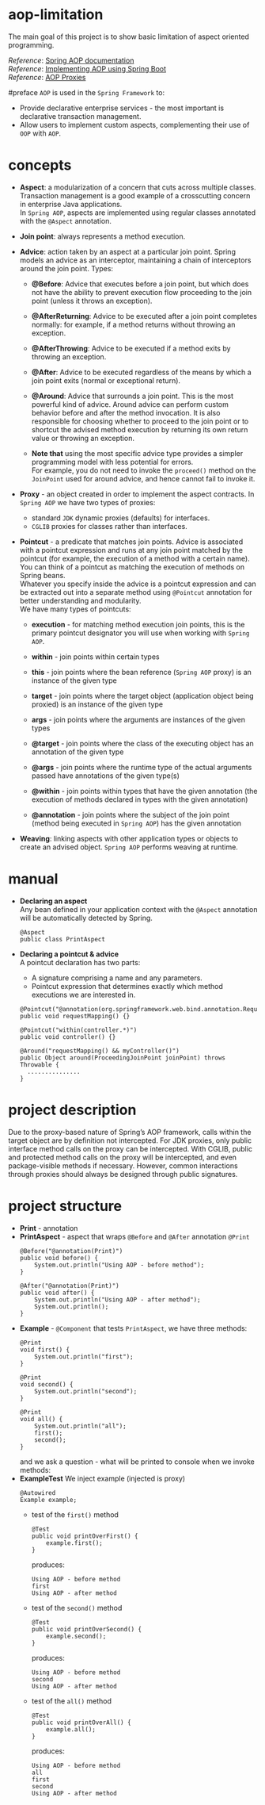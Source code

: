 # aop-limitation
The main goal of this project is to show basic limitation of aspect oriented 
programming.  

_Reference_: [Spring AOP documentation](https://docs.spring.io/spring/docs/current/spring-framework-reference/core.html#aop)  
_Reference_: [Implementing AOP using Spring Boot](http://www.baeldung.com/spring-aop-annotation)  
_Reference_: [AOP Proxies](https://docs.spring.io/spring/docs/current/spring-framework-reference/core.html#aop-understanding-aop-proxies)  

#preface
`AOP` is used in the `Spring Framework` to:
* Provide declarative enterprise services - the most important is declarative 
transaction management.
* Allow users to implement custom aspects, complementing their use 
of `OOP` with `AOP`.

# concepts
* **Aspect**: a modularization of a concern that cuts across multiple classes. 
Transaction management is a good example of a crosscutting concern in 
enterprise Java applications.  
In `Spring AOP`, aspects are implemented using regular classes annotated 
with the `@Aspect` annotation.

* **Join point**: always represents a method execution.

* **Advice**: action taken by an aspect at a particular join point. Spring 
    models an advice as an interceptor, maintaining a chain of interceptors 
    around the join point.
    Types:
    * **@Before**: Advice that executes before a join point, 
    but which does not have the ability to prevent execution flow proceeding 
    to the join point (unless it throws an exception).
    
    * **@AfterReturning**: Advice to be executed after a join point completes 
    normally: for example, if a method returns without throwing an exception.
    
    * **@AfterThrowing**: Advice to be executed if a method exits by throwing 
    an exception.
    
    * **@After**: Advice to be executed regardless of the means by which a 
    join point exits (normal or exceptional return).
    
    * **@Around**: Advice that surrounds a join point. 
    This is the most powerful kind of advice. Around advice can perform custom 
    behavior before and after the method invocation. 
    It is also responsible for choosing whether to proceed to the join point or 
    to shortcut the advised method execution by returning its own return value 
    or throwing an exception.
    
    * **Note that** using the most specific advice type provides a simpler programming 
    model with less potential for errors.  
    For example, you do not need to invoke the `proceed()` method on the 
    `JoinPoint` used for around advice, and hence cannot fail to invoke it.

* **Proxy** - an object created in order to implement the aspect contracts. 
In `Spring AOP` we have two types of proxies:
    * standard `JDK` dynamic proxies (defaults) for interfaces.
    * `CGLIB` proxies for classes rather than interfaces.

* **Pointcut** - a predicate that matches join points. Advice is associated 
with a pointcut expression and runs at any join point matched by the pointcut 
(for example, the execution of a method with a certain name). 
You can think of a pointcut as matching the execution of methods on Spring beans.  
Whatever you specify inside the advice is a pointcut expression and can be 
extracted out into a separate method using `@Pointcut` annotation for better 
understanding and modularity.  
    We have many types of pointcuts:
    * **execution** - for matching method execution join points, 
    this is the primary pointcut designator you will use when working with 
    `Spring AOP`.
    
    * **within** - join points within certain types 
    
    * **this** - join points where the bean reference 
    (`Spring AOP` proxy) is an instance of the given type
    
    * **target** - join points where the target object 
    (application object being proxied) is an instance of the given type
    
    * **args** - join points where the arguments are 
    instances of the given types
    
    * **@target** - join points where the class of the 
    executing object has an annotation of the given type
    
    * **@args** - join points where the runtime type of the 
    actual arguments passed have annotations of the given type(s)
    
    * **@within** - join points within types that have the 
    given annotation (the execution of methods declared in types with the 
    given annotation)
    
    * **@annotation** - join points where the subject of the 
    join point (method being executed in `Spring AOP`) has the given annotation

* **Weaving**: linking aspects with other application types or objects to create 
an advised object. `Spring AOP` performs weaving at runtime.

# manual
* **Declaring an aspect**  
Any bean defined in your application context with the `@Aspect` annotation will be 
automatically detected by Spring.
    ```
    @Aspect
    public class PrintAspect
    ```

* **Declaring a pointcut & advice**  
A pointcut declaration has two parts: 
    * A signature comprising a name and any parameters.
    * Pointcut expression that determines exactly which method 
    executions we are interested in.
    ```
    @Pointcut("@annotation(org.springframework.web.bind.annotation.RequestMapping)")
    public void requestMapping() {}

    @Pointcut("within(controller.*)")
    public void controller() {}

    @Around("requestMapping() && myController()")
    public Object around(ProceedingJoinPoint joinPoint) throws Throwable {
      ...............
   }      
    ```
# project description
Due to the proxy-based nature of Spring’s AOP framework, calls within the 
target object are by definition not intercepted. For JDK proxies, only 
public interface method calls on the proxy can be intercepted. With CGLIB, 
public and protected method calls on the proxy will be intercepted, and even 
package-visible methods if necessary. However, common interactions through 
proxies should always be designed through public signatures.

# project structure
* **Print** - annotation
* **PrintAspect** - aspect that wraps `@Before` and `@After` 
annotation `@Print`
    ```
    @Before("@annotation(Print)")
    public void before() {
        System.out.println("Using AOP - before method");
    }    
    ```
    ```
    @After("@annotation(Print)")
    public void after() {
        System.out.println("Using AOP - after method");
        System.out.println();
    }    
    ```
* **Example** - `@Component` that tests `PrintAspect`, we have three methods:
    ```
    @Print
    void first() {
        System.out.println("first");
    }    
    ```
    ```
    @Print
    void second() {
        System.out.println("second");
    }    
    ```
    ```
    @Print
    void all() {
        System.out.println("all");
        first();
        second();
    }    
    ```
    and we ask a question - what will be printed to console 
    when we invoke methods:
* **ExampleTest**
    We inject example (injected is proxy)
    ```
    @Autowired
    Example example;
    ```
    * test of the `first()` method
        ```
        @Test
        public void printOverFirst() {
            example.first();
        }    
        ```
        produces:
        ```
        Using AOP - before method
        first
        Using AOP - after method
        ```
    * test of the `second()` method
        ```
        @Test
        public void printOverSecond() {
            example.second();
        }    
        ```
        produces:
        ```
        Using AOP - before method
        second
        Using AOP - after method
        ```
    * test of the `all()` method
        ```
        @Test
        public void printOverAll() {
            example.all();
        }    
        ```
        produces:
        ```
        Using AOP - before method
        all
        first
        second
        Using AOP - after method
        ```
